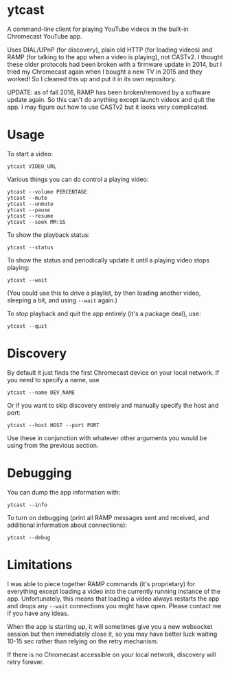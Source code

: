 # ytcast

A command-line client for playing YouTube videos in the built-in
Chromecast YouTube app.

Uses DIAL/UPnP (for discovery), plain old HTTP (for loading videos) and
RAMP (for talking to the app when a video is playing), not CASTv2. I
thought these older protocols had been broken with a firmware update in
2014, but I tried my Chromecast again when I bought a new TV in 2015 and
they worked! So I cleaned this up and put it in its own repository.

UPDATE: as of fall 2016, RAMP has been broken/removed by a software update
again. So this can't do anything except launch videos and quit the app.
I may figure out how to use CASTv2 but it looks very complicated.

# Usage

To start a video:

    ytcast VIDEO_URL

Various things you can do control a playing video:

    ytcast --volume PERCENTAGE
    ytcast --mute
    ytcast --unmute
    ytcast --pause
    ytcast --resume
    ytcast --seek MM:SS

To show the playback status:

    ytcast --status

To show the status and periodically update it until a playing video
stops playing:

    ytcast --wait

(You could use this to drive a playlist, by then loading another video,
sleeping a bit, and using `--wait` again.)

To stop playback and quit the app entirely (it's a package deal), use:

    ytcast --quit

# Discovery

By default it just finds the first Chromecast device on your local
network. If you need to specify a name, use

    ytcast --name DEV_NAME

Or if you want to skip discovery entirely and manually specify the host
and port:

    ytcast --host HOST --port PORT

Use these in conjunction with whatever other arguments you would be
using from the previous section.

# Debugging

You can dump the app information with:

    ytcast --info

To turn on debugging (print all RAMP messages sent and received, and
additional information about connections):

    ytcast --debug

# Limitations

I was able to piece together RAMP commands (it's proprietary) for
everything except loading a video into the currently running instance of
the app. Unfortunately, this means that loading a video always restarts
the app and drops any `--wait` connections you might have open. Please
contact me if you have any ideas.

When the app is starting up, it will sometimes give you a new websocket
session but then immediately close it, so you may have better luck
waiting 10-15 sec rather than relying on the retry mechanism.

If there is no Chromecast accessible on your local network, discovery
will retry forever.
